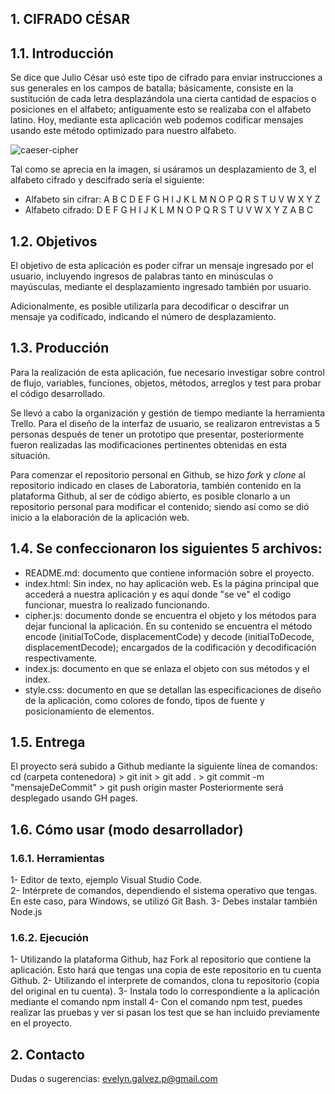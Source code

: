## 1. CIFRADO CÉSAR


## 1.1. Introducción

Se dice que Julio César usó este tipo de cifrado para enviar instrucciones a sus
generales en los campos de batalla; básicamente, consiste en la sustitución de cada 
letra desplazándola una cierta cantidad de espacios o posiciones en el alfabeto; 
antiguamente esto se realizaba con el alfabeto latino. Hoy, mediante esta aplicación web 
podemos codificar mensajes usando este método optimizado para nuestro alfabeto.

![caeser-cipher](http://quhist.com/wp-content/uploads/2012/07/Captura-de-pantalla-2012-07-25-a-las-21.12.22.png)

Tal como se aprecia en la imagen, si usáramos un desplazamiento de 3, el alfabeto cifrado
y descifrado sería el siguiente:
* Alfabeto sin cifrar: A B C D E F G H I J K L M N O P Q R S T U V W X Y Z
* Alfabeto cifrado: D E F G H I J K L M N O P Q R S T U V W X Y Z A B C


## 1.2. Objetivos

El objetivo de esta aplicación es poder cifrar un mensaje ingresado por el usuario,
incluyendo ingresos de palabras tanto en minúsculas o mayúsculas, mediante el 
desplazamiento ingresado también por usuario. 

Adicionalmente, es posible utilizarla para decodificar o descifrar un mensaje ya 
codificado, indicando el número de desplazamiento.  


## 1.3. Producción

Para la realización de esta aplicación, fue necesario investigar sobre control de flujo,
variables, funciones, objetos, métodos, arreglos y test para probar el código 
desarrollado.

Se llevó a cabo la organización y gestión de tiempo mediante la herramienta Trello.
Para el diseño de la interfaz de usuario, se realizaron entrevistas a 5 personas
después de tener un prototipo que presentar, posteriormente fueron realizadas las 
modificaciones pertinentes obtenidas en esta situación.   

Para comenzar el repositorio personal en Github, se hizo _fork_ y _clone_ al 
repositorio indicado en clases de Laboratoria, también contenido en la plataforma
Github, al ser de código abierto, es posible clonarlo a un repositorio personal
para modificar el contenido; siendo así como se dió inicio a la elaboración de la 
aplicación web.


## 1.4. Se confeccionaron los siguientes 5 archivos:

* README.md: documento que contiene información sobre el proyecto.
* index.html: Sin index, no hay aplicación web. Es la página principal que
accederá a nuestra aplicación y es aquí donde "se ve" el codigo funcionar, muestra
lo realizado funcionando.
* cipher.js: documento donde se encuentra el objeto y los métodos para dejar funcional
la aplicación. En su contenido se encuentra el método encode (initialToCode, displacementCode) 
y decode (initialToDecode, displacementDecode); encargados de la codificación y 
decodificación respectivamente.
* index.js: documento en que se enlaza el objeto con sus métodos y el index.
* style.css: documento en que se detallan las especificaciones de diseño de la aplicación,
como colores de fondo, tipos de fuente y posicionamiento de elementos.


## 1.5. Entrega
El proyecto será subido a Github mediante la siguiente línea de comandos:
cd (carpeta contenedora) > git init > git add . > git commit -m "mensajeDeCommit" > git push origin master 
Posteriormente será desplegado usando GH pages.


## 1.6. Cómo usar (modo desarrollador)

### 1.6.1. Herramientas

1- Editor de texto, ejemplo Visual Studio Code.  
2- Intérprete de comandos, dependiendo el sistema operativo que tengas. En este caso, para Windows, 
se utilizó Git Bash.
3- Debes instalar también Node.js

### 1.6.2. Ejecución
1- Utilizando la plataforma Github, haz Fork al repositorio que contiene la aplicación. Esto hará
que tengas una copia de este repositorio en tu cuenta Github. 
2- Utilizando el interprete de comandos, clona tu repositorio (copia del original en tu cuenta).
3- Instala todo lo correspondiente a la aplicación mediante el comando npm install
4- Con el comando npm test, puedes realizar las pruebas y ver si pasan los test que se han incluido 
previamente en el proyecto.


## 2. Contacto
Dudas o sugerencias: evelyn.galvez.p@gmail.com